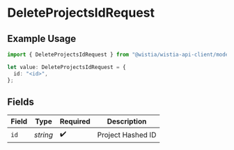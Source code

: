 # DeleteProjectsIdRequest

## Example Usage

```typescript
import { DeleteProjectsIdRequest } from "@wistia/wistia-api-client/models/operations";

let value: DeleteProjectsIdRequest = {
  id: "<id>",
};
```

## Fields

| Field              | Type               | Required           | Description        |
| ------------------ | ------------------ | ------------------ | ------------------ |
| `id`               | *string*           | :heavy_check_mark: | Project Hashed ID  |